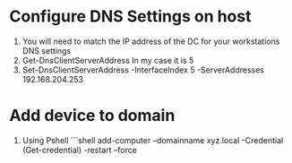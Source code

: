 # Configure DNS Settings on host

1. You will need to match the IP address of the DC for your workstations DNS settings
2. Get-DnsClientServerAddress <use this to pick your interface> In my case it is 5
3. Set-DnsClientServerAddress -InterfaceIndex 5 -ServerAddresses 192.168.204.253


# Add device to domain

1. Using Pshell ```shell 
add-computer –domainname xyz.local -Credential (Get-credential) -restart –force
 ```